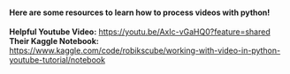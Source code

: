 #### Here are some resources to learn how to process videos with python!

**Helpful Youtube Video:** https://youtu.be/AxIc-vGaHQ0?feature=shared
**Their Kaggle Notebook:** https://www.kaggle.com/code/robikscube/working-with-video-in-python-youtube-tutorial/notebook

